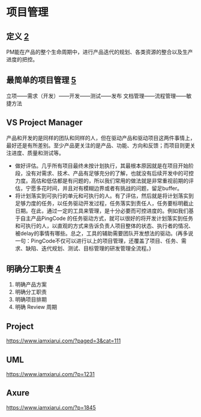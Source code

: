 # 项目管理

## 定义 [2]

PM能在产品的整个生命周期中，进行产品迭代的规划、各类资源的整合以及生产进度的把控。

## 最简单的项目管理 [5]

立项——需求（开发）——开发——测试——发布
文档管理——流程管理——敏捷方法

## VS Project Manager

产品和开发的是同样的团队和同样的人，但在驱动产品和驱动项目这两件事情上，最好还是有所差别。至少产品更关注的是产品、功能、方向和反馈；而项目则更关注进度、质量和测试等。

- 做好评估。几乎所有项目最终未按计划执行，其最根本原因就是在项目开始阶段，没有对需求、技术、产品有足够充分的了解，也就没有后续开发中的可控力度。高估和低估都是有问题的，所以我们常用的做法就是非常重视前期的评估，宁愿多花时间，并且对有模糊边界或者有挑战的问题，留足buffer。
- 将计划落实到可执行的单元和可执行的人。有了评估，然后就是将计划落实到足够力度的任务，以任务驱动开发过程，任务落实到责任人，任务要标明截止日期。在此，通过一定的工具来管理，是十分必要而可控进度的。例如我们基于自主产品PingCode 的任务驱动方式，就可以很好的将开发计划落实到任务和可执行的人，以直观的方式来告诉负责人项目整体的状态、执行者的情况、被delay的事情有哪些。总之，工具的辅助需要团队开发想法的驱动。(再多说一句：PingCode不仅可以进行以上的项目管理，还覆盖了项目、任务、需求、缺陷、迭代规划、测试、目标管理的研发管理全流程。)

## 明确分工职责 [4]

1. 明确产品方案
1. 明确分工职责
1. 明确项目排期
1. 明确 Review 周期

## Project

https://www.iamxiarui.com/?paged=3&cat=111

## UML

https://www.iamxiarui.com/?p=1231

## Axure

https://www.iamxiarui.com/?p=1845


[1]: https://www.zhihu.com/question/20102432
[2]: https://www.iamxiarui.com/?p=1782
[3]: https://www.iamxiarui.com/?p=1782
[4]: https://www.iamxiarui.com/?p=1369
[5]: https://quizlet.com/129588206/%E4%BA%BA%E4%BA%BA%E9%83%BD%E6%98%AF%E4%BA%A7%E5%93%81%E7%BB%8F%E7%90%86-%E7%AC%94%E8%AE%B0-flash-cards/s
